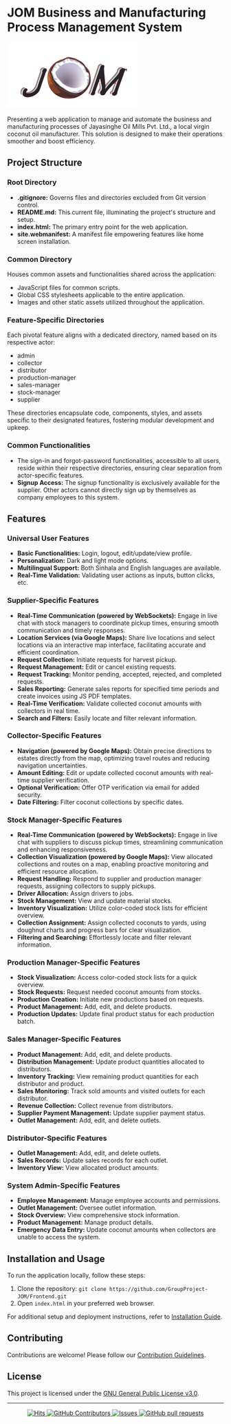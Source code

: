 # JOM Business and Manufacturing Process Management System

![JOM Logo](https://github.com/GroupProject-JOM/Frontend/blob/main/common/JOM%20logo%201.png)

Presenting a web application to manage and automate the business and manufacturing processes of Jayasinghe Oil Mills Pvt. Ltd., a local virgin coconut oil manufacturer. This solution is designed to make their operations smoother and boost efficiency.

## Project Structure

### Root Directory
- **.gitignore:** Governs files and directories excluded from Git version control.
- **README.md:** This current file, illuminating the project's structure and setup.
- **index.html:** The primary entry point for the web application.
- **site.webmanifest:** A manifest file empowering features like home screen installation.

### Common Directory
Houses common assets and functionalities shared across the application:
- JavaScript files for common scripts.
- Global CSS stylesheets applicable to the entire application.
- Images and other static assets utilized throughout the application.

### Feature-Specific Directories
Each pivotal feature aligns with a dedicated directory, named based on its respective actor:
- admin
- collector
- distributor
- production-manager
- sales-manager
- stock-manager
- supplier

These directories encapsulate code, components, styles, and assets specific to their designated features, fostering modular development and upkeep.

### Common Functionalities
- The sign-in and forgot-password functionalities, accessible to all users, reside within their respective directories, ensuring clear separation from actor-specific features.
- **Signup Access:** The signup functionality is exclusively available for the supplier. Other actors cannot directly sign up by themselves as company employees to this system.

## Features

### Universal User Features
- **Basic Functionalities:** Login, logout, edit/update/view profile.
- **Personalization:** Dark and light mode options.
- **Multilingual Support:** Both Sinhala and English languages are available.
- **Real-Time Validation:** Validating user actions as inputs, button clicks, etc.

### Supplier-Specific Features
- **Real-Time Communication (powered by WebSockets):** Engage in live chat with stock managers to coordinate pickup times, ensuring smooth communication and timely responses.
- **Location Services (via Google Maps):** Share live locations and select locations via an interactive map interface, facilitating accurate and efficient coordination.
- **Request Collection:** Initiate requests for harvest pickup.
- **Request Management:** Edit or cancel existing requests.
- **Request Tracking:** Monitor pending, accepted, rejected, and completed requests.
- **Sales Reporting:** Generate sales reports for specified time periods and create invoices using JS PDF templates.
- **Real-Time Verification:** Validate collected coconut amounts with collectors in real time.
- **Search and Filters:** Easily locate and filter relevant information.

### Collector-Specific Features
- **Navigation (powered by Google Maps):** Obtain precise directions to estates directly from the map, optimizing travel routes and reducing navigation uncertainties.
- **Amount Editing:** Edit or update collected coconut amounts with real-time supplier verification.
- **Optional Verification:** Offer OTP verification via email for added security.
- **Date Filtering:** Filter coconut collections by specific dates.

### Stock Manager-Specific Features
- **Real-Time Communication (powered by WebSockets):** Engage in live chat with suppliers to discuss pickup times, streamlining communication and enhancing responsiveness.
- **Collection Visualization (powered by Google Maps):** View allocated collections and routes on a map, enabling proactive monitoring and efficient resource allocation.
- **Request Handling:** Respond to supplier and production manager requests, assigning collectors to supply pickups.
- **Driver Allocation:** Assign drivers to jobs.
- **Stock Management:** View and update material stocks.
- **Inventory Visualization:** Utilize color-coded stock lists for efficient overview.
- **Collection Assignment:** Assign collected coconuts to yards, using doughnut charts and progress bars for clear visualization.
- **Filtering and Searching:** Effortlessly locate and filter relevant information.

### Production Manager-Specific Features
- **Stock Visualization:** Access color-coded stock lists for a quick overview.
- **Stock Requests:** Request needed coconut amounts from stocks.
- **Production Creation:** Initiate new productions based on requests.
- **Product Management:** Add, edit, and delete products.
- **Production Updates:** Update final product status for each production batch.

### Sales Manager-Specific Features
- **Product Management:** Add, edit, and delete products.
- **Distribution Management:** Update product quantities allocated to distributors.
- **Inventory Tracking:** View remaining product quantities for each distributor and product.
- **Sales Monitoring:** Track sold amounts and visited outlets for each distributor.
- **Revenue Collection:** Collect revenue from distributors.
- **Supplier Payment Management:** Update supplier payment status.
- **Outlet Management:** Add, edit, and delete outlets.

### Distributor-Specific Features
- **Outlet Management:** Add, edit, and delete outlets.
- **Sales Records:** Update sales records for each outlet.
- **Inventory View:** View allocated product amounts.

### System Admin-Specific Features
- **Employee Management:** Manage employee accounts and permissions.
- **Outlet Management:** Oversee outlet information.
- **Stock Overview:** View comprehensive stock information.
- **Product Management:** Manage product details.
- **Emergency Data Entry:** Update coconut amounts when collectors are unable to access the system.

## Installation and Usage

To run the application locally, follow these steps:

1. Clone the repository: `git clone https://github.com/GroupProject-JOM/Frontend.git`
2. Open `index.html` in your preferred web browser.

For additional setup and deployment instructions, refer to [Installation Guide](path/to/installation/guide.md).

## Contributing

Contributions are welcome! Please follow our [Contribution Guidelines](path/to/contribution/guide.md).

## License

This project is licensed under the [GNU General Public License v3.0](LICENSE).

---


<p align="center">
    <a href="https://github.com/GroupProject-JOM/Frontend">
      <img alt="Hits" src="https://hits.sh/github.com/GroupProject-JOM/Frontend.svg?label=Views"/>
    </a>
    <a href="https://github.com/GroupProject-JOM/Frontend/graphs/contributors">
      <img alt="GitHub Contributors" src="https://img.shields.io/github/contributors/GroupProject-JOM/Frontend" />
    </a>
    <a href="https://github.com/GroupProject-JOM/Frontend/issues">
      <img alt="Issues" src="https://img.shields.io/github/issues/GroupProject-JOM/Frontend?color=0088ff" />
    </a>
    <a href="https://github.com/GroupProject-JOM/Frontend/pulls">
      <img alt="GitHub pull requests" src="https://img.shields.io/github/issues-pr/GroupProject-JOM/Frontend?color=0088ff" />
    </a>
  </p>
